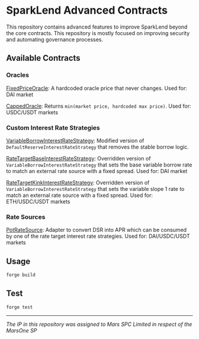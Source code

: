 # SparkLend Advanced Contracts

This repository contains advanced features to improve SparkLend beyond the core contracts. This repository is mostly focused on improving security and automating governance processes.

## Available Contracts

### Oracles

[FixedPriceOracle](https://github.com/marsfoundation/sparklend-advanced/blob/master/src/FixedPriceOracle.sol): A hardcoded oracle price that never changes. Used for: DAI market

[CappedOracle](https://github.com/marsfoundation/sparklend-advanced/blob/master/src/CappedOracle.sol): Returns `min(market price, hardcoded max price)`. Used for: USDC/USDT markets

### Custom Interest Rate Strategies

[VariableBorrowInterestRateStrategy](https://github.com/marsfoundation/sparklend-advanced/blob/master/src/VariableBorrowInterestRateStrategy.sol): Modified version of `DefaultReserveInterestRateStrategy` that removes the stable borrow logic.

[RateTargetBaseInterestRateStrategy](https://github.com/marsfoundation/sparklend-advanced/blob/master/src/RateTargetBaseInterestRateStrategy.sol): Overridden version of `VariableBorrowInterestRateStrategy` that sets the base variable borrow rate to match an external rate source with a fixed spread. Used for: DAI market

[RateTargetKinkInterestRateStrategy](https://github.com/marsfoundation/sparklend-advanced/blob/master/src/RateTargetKinkInterestRateStrategy.sol): Overridden version of `VariableBorrowInterestRateStrategy` that sets the variable slope 1 rate to match an external rate source with a fixed spread. Used for: ETH/USDC/USDT markets

### Rate Sources

[PotRateSource](https://github.com/marsfoundation/sparklend-advanced/blob/master/src/PotRateSource.sol): Adapter to convert DSR into APR which can be consumed by one of the rate target interest rate strategies. Used for: DAI/USDC/USDT markets

## Usage

```bash
forge build
```

## Test

```bash
forge test
```

***
*The IP in this repository was assigned to Mars SPC Limited in respect of the MarsOne SP*